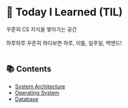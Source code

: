 # 🧠 Today I Learned (TIL)

꾸준히 CS 지식을 쌓아가는 공간<br><br>
하루하루 꾸준히 하다보면 하루, 이틀, 일주일, 백엔드!
<br><br>

## 📚 Contents

- [System Architecture](https://github.com/CHEESECHOUX/TIL/blob/main/01-System%20Architecture.md)
- [Operating System](https://github.com/CHEESECHOUX/TIL/blob/main/02-Operating%20System.md)
- [Database](https://github.com/CHEESECHOUX/TIL/blob/main/03-Database.md)
